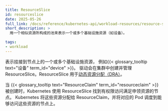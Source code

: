 ```yaml
---
title: ResourceSlice
id: resourceslice
date: 2025-05-26
full_link: /docs/reference/kubernetes-api/workload-resources/resource-slice-v1beta1/
short_description: >
  用一个相似资源所构成的池来表示一个或多个基础设施资源（如设备）。

tags:
- workload
---
```

<!--
title: ResourceSlice
id: resourceslice
date: 2025-05-26
full_link: /docs/reference/kubernetes-api/workload-resources/resource-slice-v1beta1/
short_description: >
  Represents one or more infrastructure resources, like devices, in a pool of
  similar resources.

tags:
- workload
-->

<!--
Represents one or more infrastructure resources, such as
{{< glossary_tooltip text="devices" term_id="device" >}}, that are attached to
nodes. Drivers create and manage ResourceSlices in the cluster. ResourceSlices
are used for
[dynamic resource allocation (DRA)](/docs/concepts/scheduling-eviction/dynamic-resource-allocation/).
-->
表示挂接到节点上的一个或多个基础设施资源，
例如{{< glossary_tooltip text="设备" term_id="device" >}}。
驱动会在集群中创建并管理 ResourceSlice。ResourceSlice
用于[动态资源分配（DRA）](/zh-cn/docs/concepts/scheduling-eviction/dynamic-resource-allocation/)。

<!--more-->

<!--
When a {{< glossary_tooltip text="ResourceClaim" term_id="resourceclaim" >}} is
created, Kubernetes uses ResourceSlices to find nodes that have access to
resources that can satisfy the claim. Kubernetes allocates resources to the
ResourceClaim and schedules the Pod onto a node that can access the resources.
-->
当 {{< glossary_tooltip text="ResourceClaim" term_id="resourceclaim" >}}
被创建时，Kubernetes 使用 ResourceSlice 找到有权限访问满足申领资源的节点。
Kubernetes 将这些资源分配给 ResourceClaim，并将对应的 Pod 调度到能够访问这些资源的节点上。
